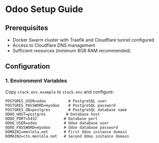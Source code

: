 # Odoo Setup Guide

## Prerequisites
- Docker Swarm cluster with Traefik and Cloudflare tunnel configured
- Access to Cloudflare DNS management
- Sufficient resources (minimum 8GB RAM recommended)

## Configuration

### 1. Environment Variables
Copy `stack.env.example` to `stack.env` and configure:
```env
POSTGRES_USER=odoo          # PostgreSQL user
POSTGRES_PASSWORD=myodoo    # PostgreSQL password
POSTGRES_DB=postgres        # PostgreSQL database name
ODOO_HOST=postgres         # Database host
ODOO_PORT=5432            # Database port
ODOO_USER=odoo            # Odoo database user
ODOO_PASSWORD=myodoo      # Odoo database password
DOMAIN1=menlola.net       # First Odoo instance domain
DOMAIN2=ctn.menlola.net   # Second Odoo instance domain
